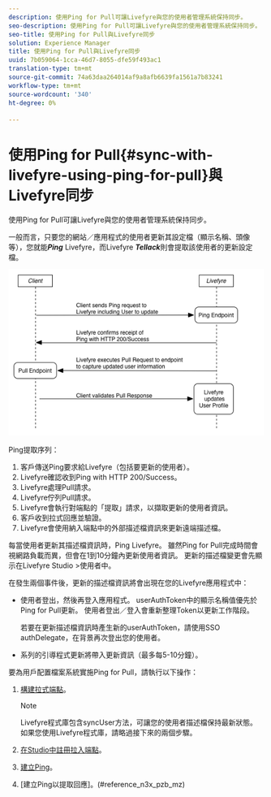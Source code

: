 ```yaml
---
description: 使用Ping for Pull可讓Livefyre與您的使用者管理系統保持同步。
seo-description: 使用Ping for Pull可讓Livefyre與您的使用者管理系統保持同步。
seo-title: 使用Ping for Pull與Livefyre同步
solution: Experience Manager
title: 使用Ping for Pull與Livefyre同步
uuid: 7b059064-1cca-46d7-8055-dfe59f493ac1
translation-type: tm+mt
source-git-commit: 74a63daa264014af9a8afb6639fa1561a7b83241
workflow-type: tm+mt
source-wordcount: '340'
ht-degree: 0%

---
```



# 使用Ping for Pull{#sync-with-livefyre-using-ping-for-pull}與Livefyre同步

使用Ping for Pull可讓Livefyre與您的使用者管理系統保持同步。

一般而言，只要您的網站／應用程式的使用者更新其設定檔（顯示名稱、頭像等），您就能&#x200B;***Ping*** Livefyre，而Livefyre ***Tellack***&#x200B;則會提取該使用者的更新設定檔。

![](assets/Ping-for-Pull.png)

Ping提取序列：

1. 客戶傳送Ping要求給Livefyre（包括要更新的使用者）。
1. Livefyre確認收到Ping with HTTP 200/Success。
1. Livefyre處理Pull請求。
1. Livefyre佇列Pull請求。
1. Livefyre會執行對端點的「提取」請求，以擷取更新的使用者資訊。
1. 客戶收到拉式回應並驗證。
1. Livefyre會使用納入端點中的外部描述檔資訊來更新遠端描述檔。

每當使用者更新其描述檔資訊時，Ping Livefyre。 雖然Ping for Pull完成時間會視網路負載而異，但會在1到10分鐘內更新使用者資訊。 更新的描述檔變更會先顯示在Livefyre Studio >使用者中。

在發生兩個事件後，更新的描述檔資訊將會出現在您的Livefyre應用程式中：

* 使用者登出，然後再登入應用程式。 userAuthToken中的顯示名稱值優先於Ping for Pull更新。 使用者登出／登入會重新整理Token以更新工作階段。

   若要在更新描述檔資訊時產生新的userAuthToken，請使用SSO authDelegate，在背景再次登出您的使用者。

* 系列的引導程式更新將帶入更新資訊（最多每5-10分鐘）。

要為用戶配置檔案系統實施Ping for Pull，請執行以下操作：

1. [構建拉式端點](#t_build_the_pull_endpoint)。

   >[!NOTE]
   >
   >Livefyre程式庫包含syncUser方法，可讓您的使用者描述檔保持最新狀態。 如果您使用Livefyre程式庫，請略過接下來的兩個步驟。

1. [在Studio中註冊拉入端點](#register_the_endpoint_with_studio)。
1. [建立Ping](#t_build_the_ping)。
1. [建立Ping以提取回應]。(#reference_n3x_pzb_mz)
